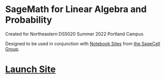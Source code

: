 # SageMath for Linear Algebra and Probability

Created for Northeastern DS5020 Summer 2022 Portland Campus

Designed to be used in conjunction with [Notebook Sites](https://dahn-research.eu/nbsites/) from [the SageCell Group](https://groups.google.com/g/sage-cell).

# [Launch Site](https://dahn-research.eu/nbsite?path=https://philipmathieu.github.io/sagemath-intro/)